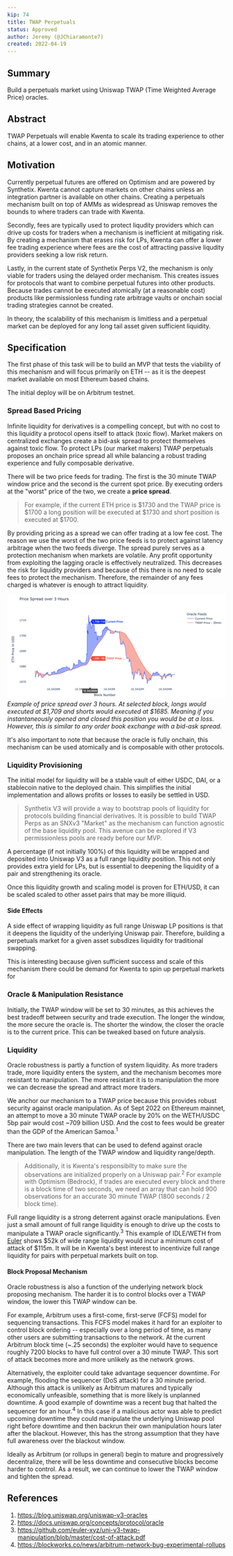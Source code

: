 ```yaml
---
kip: 74
title: TWAP Perpetuals
status: Approved
author: Jeremy (@JChiaramonte7)
created: 2022-04-19
---
```


## Summary

Build a perpetuals market using Uniswap TWAP (Time Weighted Average Price) oracles.

## Abstract

TWAP Perpetuals will enable Kwenta to scale its trading experience to other chains, at a lower cost, and in an atomic manner.

## Motivation

Currently perpetual futures are offered on Optimism and are powered by Synthetix. Kwenta cannot capture markets on other chains unless an integration partner is available on other chains. Creating a perpetuals mechanism built on top of AMMs as widespread as Uniswap removes the bounds to where traders can trade with Kwenta.

Secondly, fees are typically used to protect liqudity providers which can drive up costs for traders when a mechanism is inefficient at mitigating risk. By creating a mechanism that erases risk for LPs, Kwenta can offer a lower fee trading experience where fees are the cost of attracting passive liqudity providers seeking a low risk return.

Lastly, in the current state of Synthetix Perps V2, the mechanism is only viable for traders using the delayed order mechanism. This creates issues for protocols that want to combine perpetual futures into other products. Because trades cannot be executed atomically (at a reasonable cost) products like permissionless funding rate arbitrage vaults or onchain social trading strategies cannot be created.

In theory, the scalability of this mechanism is limitless and a perpetual market can be deployed for any long tail asset given sufficient liquidity.

## Specification

The first phase of this task will be to build an MVP that tests the viability of this mechanism and will focus primarily on ETH -- as it is the deepest market available on most Ethereum based chains.

The initial deploy will be on Arbitrum testnet.

### Spread Based Pricing

Infinite liquidity for derivatives is a compelling concept, but with no cost to this liquidity a protocol opens itself to attack (toxic flow). Market makers on centralized exchanges create a bid-ask spread to protect themselves against toxic flow. To protect LPs (our market makers) TWAP perpetuals proposes an onchain price spread all while balancing a robust trading experience and fully composable derivative.

There will be two price feeds for trading. The first is the 30 minute TWAP window price and the second is the current spot price. By executing orders at the "worst" price of the two, we create a **price spread**. 

> For example, if the current ETH price is $1730 and the TWAP price is $1700 a long position will be executed at $1730 and short position is executed at $1700.

By providing pricing as a spread we can offer trading at a low fee cost. The reason we use the worst of the two price feeds is to protect against latency arbitrage when the two feeds diverge. The spread purely serves as a protection mechanism when markets are volatile. Any profit opportunity from exploiting the lagging oracle is effectively neutralized. This decreases the risk for liquidity providers and because of this there is no need to scale fees to protect the mechanism. Therefore, the remainder of any fees charged is whatever is enough to attract liquidity.

![Spread Chart](../public/images/kip-74-spread.png)
_Example of price spread over 3 hours. At selected block, longs would executed at $1,709 and shorts would executed at $1685. Meaning if you instantaneously opened and closed this position you would be at a loss. However, this is similar to any order book exchange with a bid-ask spread._

It's also important to note that because the oracle is fully onchain, this mechanism can be used atomically and is composable with other protocols.

### Liquidity Provisioning

The initial model for liquidity will be a stable vault of either USDC, DAI, or a stablecoin native to the deployed chain. This simplifies the initial implementation and allows profits or losses to easily be settled in USD.

> Synthetix V3 will provide a way to bootstrap pools of liquidity for protocols building financial derivatives. It is possible to build TWAP Perps as an SNXv3 "Market" as the mechanism can function agnostic of the base liquidity pool. This avenue can be explored if V3 permissionless pools are ready before our MVP.

A percentage (if not initially 100%) of this liquidity will be wrapped and deposited into Uniswap V3 as a full range liquidity position. This not only provides extra yield for LPs, but is essential to deepening the liquidity of a pair and strengthening its oracle. 

Once this liquidity growth and scaling model is proven for ETH/USD, it can be scaled scaled to other asset pairs that may be more illiquid.
 
#### Side Effects

A side effect of wrapping liquidity as full range Uniswap LP positions is that it deepens the liquidity of the underlying Uniswap pair. Therefore, building a perpetuals market for a given asset subsdizes liquidity for traditional swapping. 

This is interesting because given sufficient success and scale of this mechanism there could be demand for Kwenta to spin up perpetual markets for 

### Oracle & Manipulation Resistance

Initially, the TWAP window will be set to 30 minutes, as this achieves the best tradeoff between security and trade execution. The longer the window, the more secure the oracle is. The shorter the window, the closer the oracle is to the current price. This can be tweaked based on future analysis.

### Liquidity

Oracle robustness is partly a function of system liquidity. As more traders trade, more liquidity enters the system, and the mechanism becomes more resistant to manipulation. The more resistant it is to manipulation the more we can decrease the spread and attract more traders.

We anchor our mechanism to a TWAP price because this provides robust security against oracle manipulation. As of Sept 2022 on Ethereum mainnet, an attempt to move a 30 minute TWAP oracle by 20% on the WETH/USDC 5bp pair would cost ~709 billion USD. And the cost to fees would be greater than the GDP of the American Samoa.<sup>1</sup>

There are two main levers that can be used to defend against oracle manipulation. The length of the TWAP window and liquidity range/depth.

> Additionally, it is Kwenta's responsibilty to make sure the observations are initialized properly on a Uniswap pair.<sup>2</sup> For example with Optimism (Bedrock), if trades are executed every block and there is a block time of two seconds, we need an array that can hold 900 observations for an accurate 30 minute TWAP (1800 seconds / 2 block time).

Full range liquidity is a strong deterrent against oracle manipulations. Even just a small amount of full range liquidity is enough to drive up the costs to manipulate a TWAP oracle significantly.<sup>3</sup> This example of IDLE/WETH from [Euler](https://docs.euler.finance/euler-protocol/getting-started/methodology/oracle-rating#how-to-improve-the-oracle-rating) shows $52k of wide range liquidity would incur a minimum cost of attack of $115m. It will be in Kwenta's best interest to incentivize full range liquidity for pairs with perpetual markets built on top.

#### Block Proposal Mechanism

Oracle robustness is also a function of the underlying network block proposing mechanism. The harder it is to control blocks over a TWAP window, the lower this TWAP window can be.

For example, Arbitrum uses a first-come, first-serve (FCFS) model for sequencing transactions. This FCFS model makes it hard for an exploiter to control block ordering -- especially over a long period of time, as many other users are submitting transactions to the network. At the current Arbitrum block time (~.25 seconds) the exploiter would have to sequence roughly 7200 blocks to have full control over a 30 minute TWAP. This sort of attack becomes more and more unlikely as the network grows.

Alternatively, the exploiter could take advantage sequencer downtime. For example, flooding the sequencer (DoS attack) for a 30 minute period. Although this attack is unlikely as Arbitrum matures and typically economically unfeasible, something that is more likely is unplanned downtime. A good example of downtime was a recent bug that halted the sequencer for an hour.<sup>4</sup> In this case if a malicious actor was able to predict upcoming downtime they could manipulate the underlying Uniswap pool right before downtime and then backrun their own manipulation hours later after the blackout. However, this has the strong assumption that they have full awareness over the blackout window.

Ideally as Arbitrum (or rollups in general) begin to mature and progressively decentralize, there will be less downtime and consecutive blocks become harder to control. As a result, we can continue to lower the TWAP window and tighten the spread. 

## References

1. https://blog.uniswap.org/uniswap-v3-oracles
2. https://docs.uniswap.org/concepts/protocol/oracle
3. https://github.com/euler-xyz/uni-v3-twap-manipulation/blob/master/cost-of-attack.pdf
4. https://blockworks.co/news/arbitrum-network-bug-experimental-rollups
